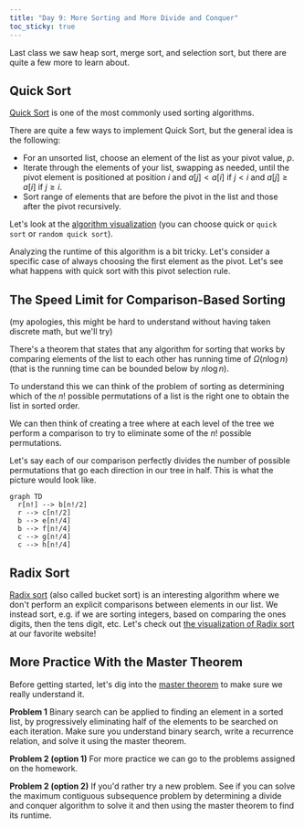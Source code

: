 ```yaml
---
title: "Day 9: More Sorting and More Divide and Conquer"
toc_sticky: true
---
```

Last class we saw heap sort, merge sort, and selection sort, but there are quite a few more to learn about.

## Quick Sort

[Quick Sort](https://en.wikipedia.org/wiki/Quicksort) is one of the most commonly used sorting algorithms.

There are quite a few ways to implement Quick Sort, but the general idea is the following:
* For an unsorted list, choose an element of the list as your pivot value, $p$.
* Iterate through the elements of your list, swapping as needed, until the pivot element is positioned at position $i$ and $a[j] < a[i]$ if $j < i$ and $a[j] \geq a[i]$ if $j \geq i$.
* Sort range of elements that are before the pivot in the list and those after the pivot recursively.

Let's look at the [algorithm visualization](https://visualgo.net/en/sorting) (you can choose quick or ``quick sort`` or ``random quick sort``).

Analyzing the runtime of this algorithm is a bit tricky.  Let's consider a specific case of always choosing the first element as the pivot.  Let's see what happens with quick sort with this pivot selection rule.

## The Speed Limit for Comparison-Based Sorting

(my apologies, this might be hard to understand without having taken discrete math, but we'll try)

There's a theorem that states that any algorithm for sorting that works by comparing elements of the list to each other has running time of $\Omega(n \log n)$ (that is the running time can be bounded below by $n \log n$).

To understand this we can think of the problem of sorting as determining which of the $n!$ possible permutations of a list is the right one to obtain the list in sorted order.

We can then think of creating a tree where at each level of the tree we perform a comparison to try to eliminate some of the $n!$ possible permutations.

Let's say each of our comparison perfectly divides the number of possible permutations that go each direction in our tree in half.  This is what the picture would look like.

```mermaid!
graph TD
  r[n!] --> b[n!/2]
  r --> c[n!/2]
  b --> e[n!/4]
  b --> f[n!/4]
  c --> g[n!/4]
  c --> h[n!/4]
```

## Radix Sort

[Radix sort](https://en.wikipedia.org/wiki/Radix_sort) (also called bucket sort) is an interesting algorithm where we don't perform an explicit comparisons between elements in our list.  We instead sort, e.g. if we are sorting integers, based on comparing the ones digits, then the tens digit, etc.  Let's check out [the visualization of Radix sort](https://visualgo.net/en/sorting) at our favorite website!

## More Practice With the Master Theorem

Before getting started, let's dig into the [master theorem](https://en.wikipedia.org/wiki/Master_theorem_(analysis_of_algorithms)) to make sure we really understand it.

**Problem 1** Binary search can be applied to finding an element in a sorted list, by progressively eliminating half of the elements to be searched on each iteration.  Make sure you understand binary search, write a recurrence relation, and solve it using the master theorem.


**Problem 2 (option 1)** For more practice we can go to the problems assigned on the homework.

**Problem 2 (option 2)** If you'd rather try a new problem.  See if you can solve the maximum contiguous subsequence problem by determining a divide and conquer algorithm to solve it and then using the master theorem to find its runtime.